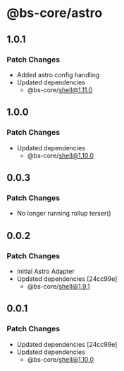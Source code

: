 # @bs-core/astro

## 1.0.1

### Patch Changes

- Added astro config handling
- Updated dependencies
  - @bs-core/shell@1.11.0

## 1.0.0

### Patch Changes

- Updated dependencies
  - @bs-core/shell@1.10.0

## 0.0.3

### Patch Changes

- No longer running rollup terser()

## 0.0.2

### Patch Changes

- Initial Astro Adapter
- Updated dependencies [24cc99e]
  - @bs-core/shell@1.9.1

## 0.0.1

### Patch Changes

- Updated dependencies [24cc99e]
- Updated dependencies
  - @bs-core/shell@1.10.0
